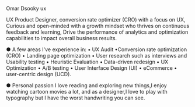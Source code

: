 Omar Dsooky ux


UX Product Designer, conversion rate optimizer (CRO) with a focus on UX,
Curious and open-minded with a growth mindset who thrives on continuous feedback and learning,
Drive the performance of analytics and optimization capabilities to impact overall business results.


● A few areas I've experience in:
• UX Audit 
•Conversion rate optimization (CRO) 
• Landing page optimization 
• User research such as interviews and Usability testing 
• Heuristic Evaluation
• Data-driven redesign
• UX Optimization 
• A/B testing 
• User Interface Design (UI) 
• eCommerce 
• user-centric design (UCD).


● Personal passion
I love reading and exploring new things,I enjoy watching cartoon movies a lot, and as a designer,I love to play with typography but I have the worst handwriting you can see. 
